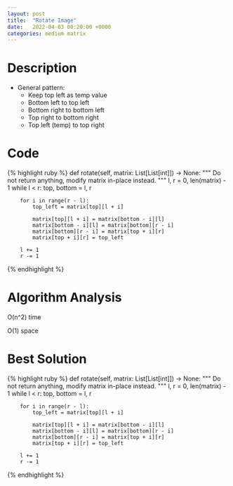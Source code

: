 ```yaml
---
layout: post
title:  "Rotate Image"
date:   2022-04-03 00:20:00 +0000
categories: medium matrix
---
```

# Description
- General pattern:
    - Keep top left as temp value
    - Bottom left to top left
    - Bottom right to bottom left
    - Top right to bottom right
    - Top left (temp) to top right

# Code
{% highlight ruby %}
def rotate(self, matrix: List[List[int]]) -> None:
    """
    Do not return anything, modify matrix in-place instead.
    """
    l, r = 0, len(matrix) - 1
    while l < r:
        top, bottom = l, r
        
        for i in range(r - l):
            top_left = matrix[top][l + i]
            
            matrix[top][l + i] = matrix[bottom - i][l]
            matrix[bottom - i][l] = matrix[bottom][r - i]
            matrix[bottom][r - i] = matrix[top + i][r]
            matrix[top + i][r] = top_left
        
        l += 1
        r -= 1
{% endhighlight %}

# Algorithm Analysis
O(n^2) time

O(1) space

# Best Solution
{% highlight ruby %}
def rotate(self, matrix: List[List[int]]) -> None:
    """
    Do not return anything, modify matrix in-place instead.
    """
    l, r = 0, len(matrix) - 1
    while l < r:
        top, bottom = l, r
        
        for i in range(r - l):
            top_left = matrix[top][l + i]
            
            matrix[top][l + i] = matrix[bottom - i][l]
            matrix[bottom - i][l] = matrix[bottom][r - i]
            matrix[bottom][r - i] = matrix[top + i][r]
            matrix[top + i][r] = top_left
        
        l += 1
        r -= 1
{% endhighlight %}